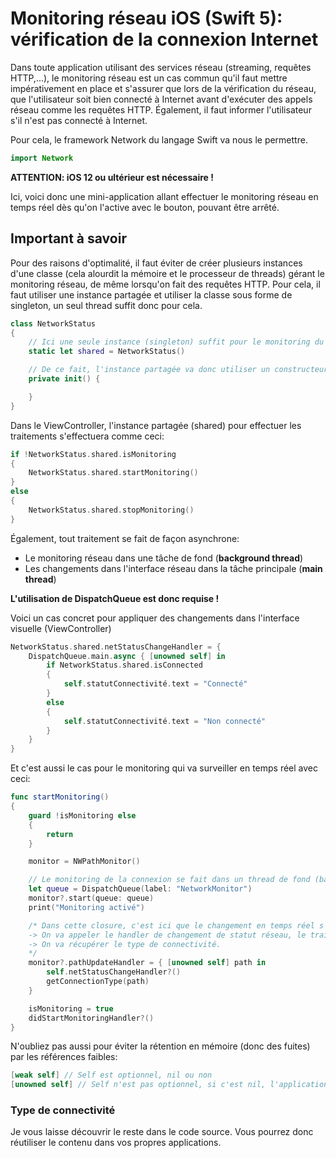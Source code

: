 # Monitoring réseau iOS (Swift 5): vérification de la connexion Internet

Dans toute application utilisant des services réseau (streaming, requêtes HTTP,...), le monitoring réseau est un cas commun qu'il faut mettre impérativement en place et s'assurer que lors de la vérification du réseau, que l'utilisateur soit bien connecté à Internet avant d'exécuter des appels réseau comme les requêtes HTTP. Également, il faut informer l'utilisateur s'il n'est pas connecté à Internet.

Pour cela, le framework Network du langage Swift va nous le permettre. 
```swift
import Network
```
**ATTENTION: iOS 12 ou ultérieur est nécessaire !**

Ici, voici donc une mini-application allant effectuer le monitoring réseau en temps réel dès qu'on l'active avec le bouton, pouvant être arrêté.

## Important à savoir
Pour des raisons d'optimalité, il faut éviter de créer plusieurs instances d'une classe (cela alourdit la mémoire et le processeur de threads) gérant le monitoring réseau, de même lorsqu'on fait des requêtes HTTP. Pour cela, il faut utiliser une instance partagée et utiliser la classe sous forme de singleton, un seul thread suffit donc pour cela.
```swift
class NetworkStatus 
{
    // Ici une seule instance (singleton) suffit pour le monitoring du réseau
    static let shared = NetworkStatus()

    // De ce fait, l'instance partagée va donc utiliser un constructeur privé
    private init() {

    }
}
```

Dans le ViewController, l'instance partagée (shared) pour effectuer les traitements s'effectuera comme ceci:
```swift
if !NetworkStatus.shared.isMonitoring 
{
    NetworkStatus.shared.startMonitoring()
}
else
{
    NetworkStatus.shared.stopMonitoring()
}
```

Également, tout traitement se fait de façon asynchrone:
 - Le monitoring réseau dans une tâche de fond (**background thread**)
 - Les changements dans l'interface réseau dans la tâche principale (**main thread**)

**L'utilisation de DispatchQueue est donc requise !**

Voici un cas concret pour appliquer des changements dans l'interface visuelle (ViewController)
```swift
NetworkStatus.shared.netStatusChangeHandler = {
    DispatchQueue.main.async { [unowned self] in
        if NetworkStatus.shared.isConnected 
        {
            self.statutConnectivité.text = "Connecté"
        }
        else
        {
            self.statutConnectivité.text = "Non connecté"
        }
    }
}
```

Et c'est aussi le cas pour le monitoring qui va surveiller en temps réel avec ceci:
```swift
func startMonitoring() 
{
    guard !isMonitoring else
    {
        return
    }

    monitor = NWPathMonitor()

    // Le monitoring de la connexion se fait dans un thread de fond (background thread)
    let queue = DispatchQueue(label: "NetworkMonitor")
    monitor?.start(queue: queue)
    print("Monitoring activé")

    /* Dans cette closure, c'est ici que le changement en temps réel s'applique.
    -> On va appeler le handler de changement de statut réseau, le traitement sera effectué dans le ViewController de façon asynchrone.
    -> On va récupérer le type de connectivité.
    */
    monitor?.pathUpdateHandler = { [unowned self] path in 
        self.netStatusChangeHandler?()
        getConnectionType(path)
    }

    isMonitoring = true
    didStartMonitoringHandler?()
}
```

N'oubliez pas aussi pour éviter la rétention en mémoire (donc des fuites) par les références faibles:
```swift
[weak self] // Self est optionnel, nil ou non
[unowned self] // Self n'est pas optionnel, si c'est nil, l'application crashe !
```

### Type de connectivité

Je vous laisse découvrir le reste dans le code source. Vous pourrez donc réutiliser le contenu dans vos propres applications.